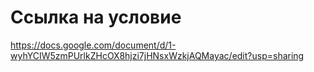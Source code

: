 # Ссылка на условие
https://docs.google.com/document/d/1-wyhYCIW5zmPUrlkZHcOX8hjzi7jHNsxWzkjAQMayac/edit?usp=sharing